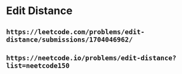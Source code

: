 # Edit Distance

## `https://leetcode.com/problems/edit-distance/submissions/1704046962/`

## `https://neetcode.io/problems/edit-distance?list=neetcode150`
